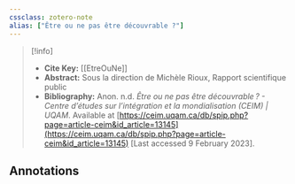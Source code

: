 ```yaml
---
cssclass: zotero-note
alias: ["Être ou ne pas être découvrable ?"]
---
```


> [!info]
> - **Cite Key:** [[EtreOuNe]]
> - **Abstract:** Sous la direction de Michèle Rioux, Rapport scientifique public
> - **Bibliography:** Anon. n.d. _Être ou ne pas être découvrable ? - Centre d’études sur l’intégration et la mondialisation (CEIM) | UQAM_. Available at [https://ceim.uqam.ca/db/spip.php?page=article-ceim&id_article=13145](https://ceim.uqam.ca/db/spip.php?page=article-ceim&id_article=13145) [Last accessed 9 February 2023].

## Annotations

